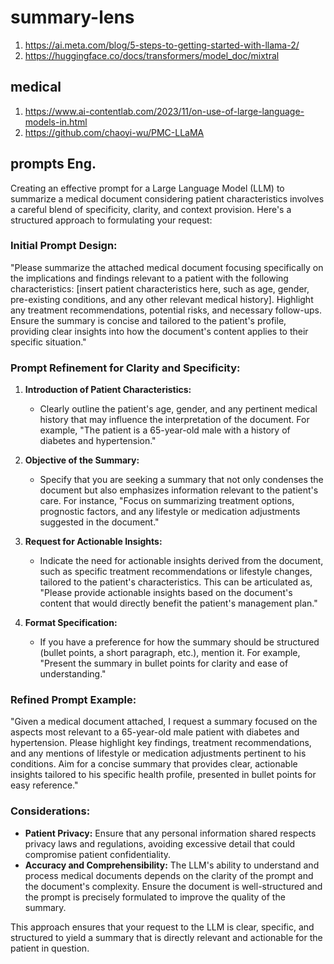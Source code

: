 # summary-lens





1. https://ai.meta.com/blog/5-steps-to-getting-started-with-llama-2/
2. https://huggingface.co/docs/transformers/model_doc/mixtral


## medical

1. https://www.ai-contentlab.com/2023/11/on-use-of-large-language-models-in.html
2. https://github.com/chaoyi-wu/PMC-LLaMA



## prompts Eng.

Creating an effective prompt for a Large Language Model (LLM) to summarize a medical document considering patient characteristics involves a careful blend of specificity, clarity, and context provision. Here's a structured approach to formulating your request:

### **Initial Prompt Design:**

"Please summarize the attached medical document focusing specifically on the implications and findings relevant to a patient with the following characteristics: [insert patient characteristics here, such as age, gender, pre-existing conditions, and any other relevant medical history]. Highlight any treatment recommendations, potential risks, and necessary follow-ups. Ensure the summary is concise and tailored to the patient's profile, providing clear insights into how the document's content applies to their specific situation."

### **Prompt Refinement for Clarity and Specificity:**

1. **Introduction of Patient Characteristics:**
   - Clearly outline the patient's age, gender, and any pertinent medical history that may influence the interpretation of the document. For example, "The patient is a 65-year-old male with a history of diabetes and hypertension."

2. **Objective of the Summary:**
   - Specify that you are seeking a summary that not only condenses the document but also emphasizes information relevant to the patient's care. For instance, "Focus on summarizing treatment options, prognostic factors, and any lifestyle or medication adjustments suggested in the document."

3. **Request for Actionable Insights:**
   - Indicate the need for actionable insights derived from the document, such as specific treatment recommendations or lifestyle changes, tailored to the patient's characteristics. This can be articulated as, "Please provide actionable insights based on the document's content that would directly benefit the patient's management plan."

4. **Format Specification:**
   - If you have a preference for how the summary should be structured (bullet points, a short paragraph, etc.), mention it. For example, "Present the summary in bullet points for clarity and ease of understanding."

### **Refined Prompt Example:**

"Given a medical document attached, I request a summary focused on the aspects most relevant to a 65-year-old male patient with diabetes and hypertension. Please highlight key findings, treatment recommendations, and any mentions of lifestyle or medication adjustments pertinent to his conditions. Aim for a concise summary that provides clear, actionable insights tailored to his specific health profile, presented in bullet points for easy reference."

### **Considerations:**

- **Patient Privacy:** Ensure that any personal information shared respects privacy laws and regulations, avoiding excessive detail that could compromise patient confidentiality.
- **Accuracy and Comprehensibility:** The LLM's ability to understand and process medical documents depends on the clarity of the prompt and the document's complexity. Ensure the document is well-structured and the prompt is precisely formulated to improve the quality of the summary.

This approach ensures that your request to the LLM is clear, specific, and structured to yield a summary that is directly relevant and actionable for the patient in question.